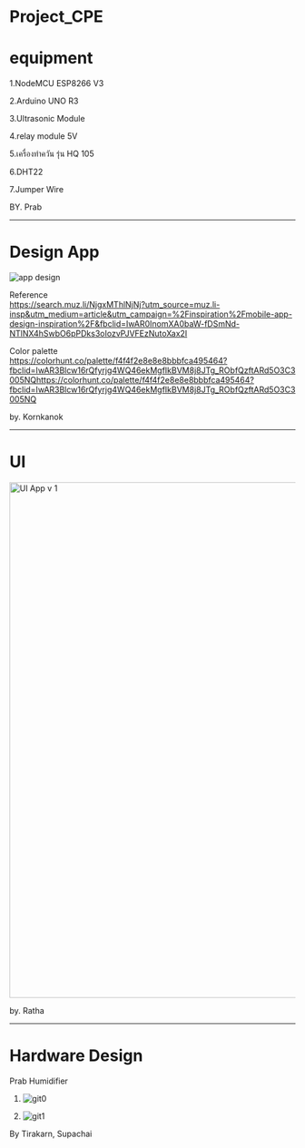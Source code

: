 # Project_CPE

# equipment

1.NodeMCU ESP8266 V3

2.Arduino UNO R3

3.Ultrasonic Module

4.relay module 5V

5.เครื่องทำควัน รุ่น HQ 105

6.DHT22

7.Jumper Wire

BY. Prab
_______________________________

# Design App

![app design](https://user-images.githubusercontent.com/89897823/135192237-a0eb49f2-f5b2-4fe5-8e5d-07a3daf2f62a.jpg)

Reference\
https://search.muz.li/NjgxMThlNjNj?utm_source=muz.li-insp&utm_medium=article&utm_campaign=%2Finspiration%2Fmobile-app-design-inspiration%2F&fbclid=IwAR0InomXA0baW-fDSmNd-NTlNX4hSwbO6pPDks3oIozvPJVFEzNutoXax2I

Color palette\
https://colorhunt.co/palette/f4f4f2e8e8e8bbbfca495464?fbclid=IwAR3Blcw16rQfyrjg4WQ46ekMgfIkBVM8j8JTg_RObfQzftARd5O3C3005NQhttps://colorhunt.co/palette/f4f4f2e8e8e8bbbfca495464?fbclid=IwAR3Blcw16rQfyrjg4WQ46ekMgfIkBVM8j8JTg_RObfQzftARd5O3C3005NQ

by. Kornkanok

_______________________________

# UI

<img width="909" alt="UI App v 1" src="https://user-images.githubusercontent.com/89443207/135103986-3560eb42-fef3-45b3-8e39-c669b5507e77.png">

by. Ratha

---------------------------------------------------

# Hardware Design

Prab Humidifier

1. ![git0](https://user-images.githubusercontent.com/90176118/135106619-31cfaeb5-d5c9-4172-9715-daf525c09c78.jpg)




2. ![git1](https://user-images.githubusercontent.com/90176118/135105970-47bb95bf-27d9-4d87-acb9-421fb3480cb6.jpg)

By Tirakarn, Supachai
